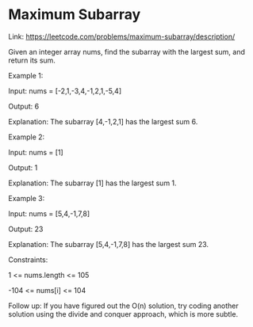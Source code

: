 # Maximum Subarray

Link: https://leetcode.com/problems/maximum-subarray/description/

Given an integer array nums, find the 
subarray
 with the largest sum, and return its sum.

 

Example 1:

Input: nums = [-2,1,-3,4,-1,2,1,-5,4]

Output: 6

Explanation: The subarray [4,-1,2,1] has the largest sum 6.

Example 2:

Input: nums = [1]

Output: 1

Explanation: The subarray [1] has the largest sum 1.

Example 3:

Input: nums = [5,4,-1,7,8]

Output: 23

Explanation: The subarray [5,4,-1,7,8] has the largest sum 23.
 

Constraints:

1 <= nums.length <= 105

-104 <= nums[i] <= 104
 

Follow up: If you have figured out the O(n) solution, try coding another solution using the divide and conquer approach, which is more subtle.
